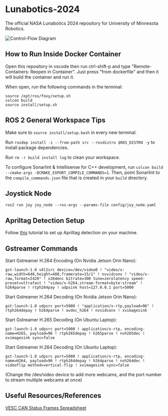 # Lunabotics-2024

The official NASA Lunabotics 2024 repository for University of Minnesota Robotics.

![Control-Flow Diagram](/assets/NASA-Lunabotics-Software-Diagram)

## How to Run Inside Docker Container

Open this repository in vscode then run ctrl-shift-p and type "Remote-Containers: Reopen in Container".
Just press "from dockerfile" and then it will build the container and run it.

When open, run the following commands in the terminal:

```
source /opt/ros/foxy/setup.sh
colcon build
source install/setup.sh
```

## ROS 2 General Workspace Tips

Make sure to `source install/setup.bash` in every new terminal.

Run `rosdep install -i --from-path src --rosdistro $ROS_DISTRO -y` to install package dependencies.

Run `rm -r build install log` to clean your workspace.

To configure Sonarlint & Intellisense for C++ development, run `colcon build --cmake-args -DCMAKE_EXPORT_COMPILE_COMMANDS=1`. Then, point Sonarlint to the `compile_commands.json` file that is created in your `build` directory.

## Joystick Node

```
ros2 run joy joy_node --ros-args --params-file config/joy_node.yaml
```

## Apriltag Detection Setup

Follow [this](https://github.com/NVIDIA-ISAAC-ROS/isaac_ros_apriltag/blob/main/docs/tutorial-usb-cam.md) tutorial to set up Apriltag detection on your machine.

## Gstreamer Commands

Start Gstreamer H.264 Encoding (On Nvidia Jetson Orin Nano): 

```
gst-launch-1.0 v4l2src device=/dev/video0 ! "video/x-raw,width=640,height=480,framerate=15/1" ! nvvidconv ! "video/x-raw,format=I420" ! x264enc bitrate=300 tune=zerolatency speed-preset=ultrafast ! "video/x-h264,stream-format=byte-stream" ! h264parse ! rtph264pay ! udpsink host=127.0.0.1 port=5000
```

Start Gstreamer H.264 Decoding (On Nvidia Jetson Orin Nano): 

```
gst-launch-1.0 udpsrc port=5000 ! "application/x-rtp,payload=96" ! rtph264depay ! h264parse ! avdec_h264 ! nvvidconv ! xvimagesink
```

Start Gstreamer H.265 Decoding (On Ubuntu Laptop): 

```
gst-launch-1.0 udpsrc port=5000 ! application/x-rtp, encoding-name=H265, payload=96 ! rtph265depay ! h265parse ! nvh265dec ! xvimagesink sync=false
```

Start Gstreamer H.264 Decoding (On Ubuntu Laptop): 

```
gst-launch-1.0 udpsrc port=5000 ! application/x-rtp, encoding-name=H264, payload=96 ! rtph264depay ! h264parse ! nvh264dec ! videoflip method=vertical-flip ! xvimagesink sync=false
```

(Change the /dev/video device to add more webcams, and the port number to stream multiple webcams at once)

## Useful Resources/References

[VESC CAN Status Frames Spreadsheet](https://github.com/codermonkey42/VESC_CAN)
